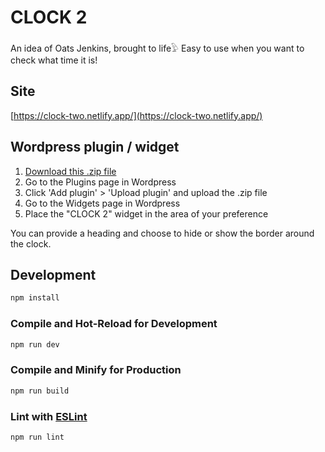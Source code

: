 # CLOCK 2

An idea of Oats Jenkins, brought to life𓅱
Easy to use when you want to check what time it is!

## Site

[https://clock-two.netlify.app/](https://clock-two.netlify.app/)

## Wordpress plugin / widget

1. [Download this .zip file](https://github.com/LennartJKlein/oats-jenkins-clock-2/blob/master/wordpress-plugin/clock-two-wp-widget-v1.0.0.zip?raw=true)
2. Go to the Plugins page in Wordpress
3. Click 'Add plugin' > 'Upload plugin' and upload the .zip file
4. Go to the Widgets page in Wordpress
5. Place the "CLOCK 2" widget in the area of your preference

You can provide a heading and choose to hide or show the border around the clock.

## Development

```sh
npm install
```

### Compile and Hot-Reload for Development

```sh
npm run dev
```

### Compile and Minify for Production

```sh
npm run build
```

### Lint with [ESLint](https://eslint.org/)

```sh
npm run lint
```
